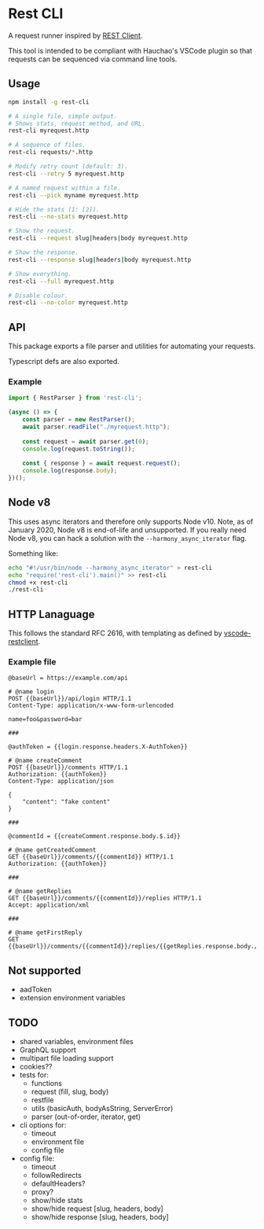 # Rest CLI

A request runner inspired by
[REST Client](https://github.com/Huachao/vscode-restclient).

This tool is intended to be compliant with Hauchao's VSCode plugin so that
requests can be sequenced via command line tools.


## Usage
```sh
npm install -g rest-cli

# A single file, simple output.
# Shows stats, request method, and URL.
rest-cli myrequest.http

# A sequence of files.
rest-cli requests/*.http

# Modify retry count (default: 3).
rest-cli --retry 5 myrequest.http

# A named request within a file.
rest-cli --pick myname myrequest.http

# Hide the stats (1: [2]).
rest-cli --no-stats myrequest.http

# Show the request.
rest-cli --request slug|headers|body myrequest.http

# Show the response.
rest-cli --response slug|headers|body myrequest.http

# Show everything.
rest-cli --full myrequest.http

# Disable colour.
rest-cli --no-color myrequest.http
```


## API

This package exports a file parser and utilities for automating your requests.

Typescript defs are also exported.

### Example

```js
import { RestParser } from 'rest-cli';

(async () => {
    const parser = new RestParser();
    await parser.readFile("./myrequest.http");
    
    const request = await parser.get(0);
    console.log(request.toString());
    
    const { response } = await request.request();
    console.log(response.body);
})();
```


## Node v8

This uses async iterators and therefore only supports Node v10.
Note, as of January 2020, Node v8 is end-of-life and unsupported.
If you really need Node v8, you can hack a solution with the
`--harmony_async_iterator` flag.

Something like:

```sh
echo "#!/usr/bin/node --harmony_async_iterator" > rest-cli
echo "require('rest-cli').main()" >> rest-cli
chmod +x rest-cli
./rest-cli
```


## HTTP Lanaguage

This follows the standard RFC 2616, with templating as defined by
[vscode-restclient](https://github.com/Huachao/vscode-restclient#http-language).

### Example file

```http
@baseUrl = https://example.com/api

# @name login
POST {{baseUrl}}/api/login HTTP/1.1
Content-Type: application/x-www-form-urlencoded

name=foo&password=bar

###

@authToken = {{login.response.headers.X-AuthToken}}

# @name createComment
POST {{baseUrl}}/comments HTTP/1.1
Authorization: {{authToken}}
Content-Type: application/json

{
    "content": "fake content"
}

###

@commentId = {{createComment.response.body.$.id}}

# @name getCreatedComment
GET {{baseUrl}}/comments/{{commentId}} HTTP/1.1
Authorization: {{authToken}}

###

# @name getReplies
GET {{baseUrl}}/comments/{{commentId}}/replies HTTP/1.1
Accept: application/xml

###

# @name getFirstReply
GET {{baseUrl}}/comments/{{commentId}}/replies/{{getReplies.response.body.//reply[1]/@id}}
```


## Not supported
- aadToken
- extension environment variables


## TODO
- shared variables, environment files
- GraphQL support
- multipart file loading support
- cookies??
- tests for:
  - functions
  - request (fill, slug, body)
  - restfile
  - utils (basicAuth, bodyAsString, ServerError)
  - parser (out-of-order, iterator, get)
- cli options for:
  - timeout
  - environment file
  - config file
- config file:
  - timeout
  - followRedirects
  - defaultHeaders?
  - proxy?
  - show/hide stats
  - show/hide request [slug, headers, body]
  - show/hide response [slug, headers, body]